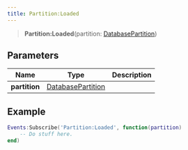 ```yaml
---
title: Partition:Loaded
---
```


> **Partition:Loaded**(partition: [DatabasePartition](/vext/ref/shared/type/databasepartition))

## Parameters

| Name | Type | Description |
| ---- | ---- | ----------- |
| **partition** | [DatabasePartition](/vext/ref/shared/type/databasepartition) |  |

## Example

```lua
Events:Subscribe('Partition:Loaded', function(partition)
    -- Do stuff here.
end)
```
